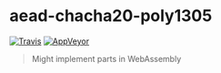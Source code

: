 # aead-chacha20-poly1305

[![Travis](http://img.shields.io/travis/chiefbiiko/aead-chacha20-poly1305.svg?style=flat)](http://travis-ci.org/chiefbiiko/aead-chacha20-poly1305) [![AppVeyor](https://ci.appveyor.com/api/projects/status/github/chiefbiiko/aead-chacha20-poly1305?branch=master&svg=true)](https://ci.appveyor.com/project/chiefbiiko/aead-chacha20-poly1305)

> Might implement parts in WebAssembly
